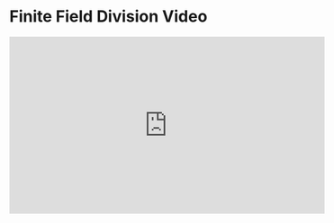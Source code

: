 # Finite Field Division Video

<iframe width="560" height="315" src="https://www.youtube.com/embed/V-V37ZY22_A?rel=0" frameborder="0" allow="accelerometer; autoplay; encrypted-media; gyroscope; picture-in-picture" allowfullscreen></iframe>
